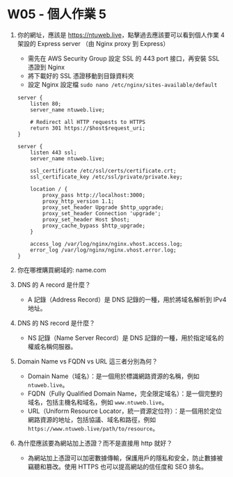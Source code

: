 # W05 - 個人作業 5

1. 你的網址，應該是 <https://ntuweb.live>，點擊過去應該要可以看到個人作業 4 架設的 Express server （由 Nginx proxy 到 Express）
   - 需先在 AWS Security Group 設定 SSL 的 443 port 接口，再安裝 SSL 憑證到 Nginx
   - 將下載好的 SSL 憑證移動到目錄資料夾
   - 設定 Nginx 設定檔 `sudo nano /etc/nginx/sites-available/default`

   ```nginx
   server {
       listen 80;
       server_name ntuweb.live;

       # Redirect all HTTP requests to HTTPS
       return 301 https://$host$request_uri;
   }

   server {
       listen 443 ssl;
       server_name ntuweb.live;

       ssl_certificate /etc/ssl/certs/certificate.crt;
       ssl_certificate_key /etc/ssl/private/private.key;

       location / {
           proxy_pass http://localhost:3000;
           proxy_http_version 1.1;
           proxy_set_header Upgrade $http_upgrade;
           proxy_set_header Connection 'upgrade';
           proxy_set_header Host $host;
           proxy_cache_bypass $http_upgrade;
       }

       access_log /var/log/nginx/nginx.vhost.access.log;
       error_log /var/log/nginx/nginx.vhost.error.log;
   }  

2. 你在哪裡購買網域的: name.com
3. DNS 的 A record 是什麼？
   - A 記錄（Address Record）是 DNS 記錄的一種，用於將域名解析到 IPv4 地址。
4. DNS 的 NS record 是什麼？
   - NS 記錄（Name Server Record）是 DNS 記錄的一種，用於指定域名的權威名稱伺服器。
5. Domain Name vs FQDN vs URL 這三者分別為何？
   - Domain Name（域名）：是一個用於標識網路資源的名稱，例如 `ntuweb.live`。
   - FQDN（Fully Qualified Domain Name，完全限定域名）：是一個完整的域名，包括主機名和域名，例如 `www.ntuweb.live`。
   - URL（Uniform Resource Locator，統一資源定位符）：是一個用於定位網路資源的地址，包括協議、域名和路徑，例如 `https://www.ntuweb.live/path/to/resource`。
6. 為什麼應該要為網站加上憑證？而不是直接用 http 就好？
   - 為網站加上憑證可以加密數據傳輸，保護用戶的隱私和安全，防止數據被竊聽和篡改。使用 HTTPS 也可以提高網站的信任度和 SEO 排名。
